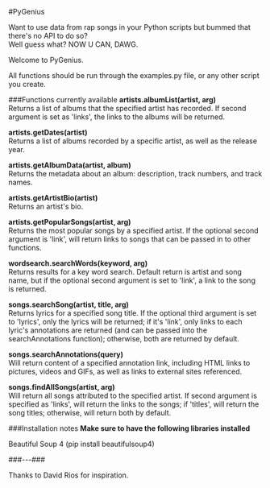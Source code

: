 #PyGenius

Want to use data from rap songs in your Python scripts but bummed that there's no API to do so?  
Well guess what?  NOW U CAN, DAWG.

Welcome to PyGenius.

All functions should be run through the examples.py file, or any other script you create.

###Functions currently available
**artists.albumList(artist, arg)**  
Returns a list of albums that the specified artist has recorded.
If second argument is set as 'links', the links to the albums will be returned.

**artists.getDates(artist)**  
Returns a list of albums recorded by a specific artist, as well as the release year.

**artists.getAlbumData(artist, album)**  
Returns the metadata about an album: description, track numbers, and track names.

**artists.getArtistBio(artist)**  
Returns an artist's bio.

**artists.getPopularSongs(artist, arg)**  
Returns the most popular songs by a specified artist.  If the optional second argument is 'link', will return links to songs that can be passed in to other functions.

**wordsearch.searchWords(keyword, arg)**  
Returns results for a key word search.  Default return is artist and song name, but if the optional second argument is set to 'link', a link to the song is returned.

**songs.searchSong(artist, title, arg)**  
Returns lyrics for a specified song title.  If the optional third argument is set to 'lyrics', only the lyrics will be returned; if it's 'link', only links to each lyric's annotations are returned (and can be passed into the searchAnnotations function); otherwise, both are returned by default.

**songs.searchAnnotations(query)**  
Will return content of a specified annotation link, including HTML links to pictures, videos and GIFs, as well as links to external sites referenced.

**songs.findAllSongs(artist, arg)**  
Will return all songs attributed to the specified artist.  If second argument is specified as 'links', will return the links to the songs; if 'titles', will return the song titles; otherwise, will return both by default.

###Installation notes
**Make sure to have the following libraries installed** 

Beautiful Soup 4 (pip install beautifulsoup4)

###---###

Thanks to David Rios for inspiration.
